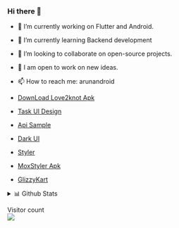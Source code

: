 ### Hi there 👋

- 🔭  I’m currently working on Flutter and Android.

- 🌱  I’m currently learning Backend development

- 👯  I’m looking to collaborate on open-source projects.

- 💫  I am open to work on new ideas.

- 📫  How to reach me: arunandroid

- [DownLoad Love2knot Apk](https://docs.google.com/uc?export=download&id=1rLjGyGIFWxNLvL-mWHoHIpGXVS_VRClh)
- [Task UI Design](https://xd.adobe.com/view/1279de18-d67b-4745-8747-ec22419a1804-472a/screen/c2defe93-8d6a-4eeb-89c3-cf8b6cfa3359/specs/)
- [Api Sample](https://docs.google.com/uc?export=download&id=1gyCJUMHfGsAeVePL6NM9jxwRaCa7RxPH)
- [Dark UI](https://xd.adobe.com/view/edadf545-fa86-4245-869a-b6fd5aeb5291-b8fe/)
- [Styler](https://xd.adobe.com/view/9b601217-6788-47ee-9727-22b9125134cd-ce33/screen/c870a779-93c8-475a-b3fa-559602fd8e78/)
- [MoxStyler Apk](https://www.filemail.com/d/wqrofdmxoikfncq)
- [GlizzyKart](https://file.io/beyieObkl6Ax)


 <details>
<summary>📊 Github Stats</summary>


</details>
<p > 
  Visitor count<br>
  <img src="https://profile-counter.glitch.me/arundidauli/count.svg" />
 
</p>
